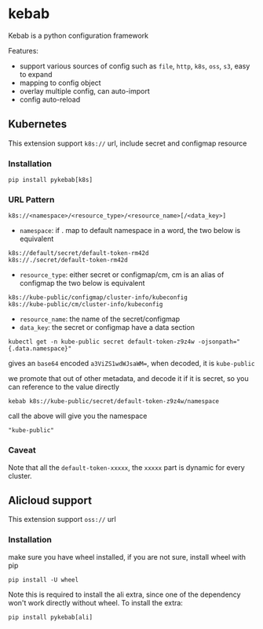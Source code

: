 # kebab

Kebab is a python configuration framework

Features:
- support various sources of config such as `file`, `http`, `k8s`, `oss`, `s3`, easy to expand
- mapping to config object
- overlay multiple config, can auto-import
- config auto-reload


## Kubernetes
This extension support `k8s://` url, include secret and configmap resource

### Installation
```shell script
pip install pykebab[k8s]
```
### URL Pattern
```
k8s://<namespace>/<resource_type>/<resource_name>[/<data_key>]
```
- `namespace`: if . map to default namespace
in a word, the two below is equivalent
```
k8s://default/secret/default-token-rm42d
k8s://./secret/default-token-rm42d
```
- `resource_type`: either secret or configmap/cm, cm is an alias of configmap
the two below is equivalent
```
k8s://kube-public/configmap/cluster-info/kubeconfig
k8s://kube-public/cm/cluster-info/kubeconfig
```
- `resource_name`: the name of the secret/configmap
- `data_key`: the secret or configmap have a data section
```shell script
kubectl get -n kube-public secret default-token-z9z4w -ojsonpath="{.data.namespace}"
```
gives an `base64` encoded `a3ViZS1wdWJsaWM=`, when decoded, it is `kube-public`

we promote that out of other metadata, and decode it if it is secret,
so you can reference to the value directly
```shell script
kebab k8s://kube-public/secret/default-token-z9z4w/namespace
```
call the above will give you the namespace
```
"kube-public"
```

### Caveat
Note that all the `default-token-xxxxx`, the `xxxxx` part is dynamic for every cluster.


## Alicloud support
This extension support `oss://` url
### Installation
make sure you have wheel installed, if you are not sure, install wheel with pip
```shell script
pip install -U wheel
```
Note this is required to install the ali extra, since one of the dependency won't work directly without wheel.
To install the extra:
```shell script
pip install pykebab[ali]
```